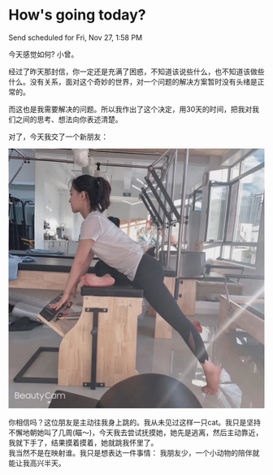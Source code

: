 # How's going today?

Send scheduled for Fri, Nov 27, 1:58 PM



今天感觉如何? 小曾。

经过了昨天那封信，你一定还是充满了困惑，不知道该说些什么，也不知道该做些什么。没有关系，面对这个奇妙的世界，对一个问题的解决方案暂时没有头绪是正常的。

而这也是我需要解决的问题。所以我作出了这个决定，用30天的时间，把我对我们之间的思考、想法向你表述清楚。



对了，今天我交了一个新朋友：

![](<../../.gitbook/assets/image (14).png>)



你相信吗？这位朋友是主动往我身上跳的。我从未见过这样一只cat。我只是坚持不懈地朝她叫了几周(瞄～)，今天我去尝试抚摸她，她先是逃离，然后主动靠近，我就下手了，结果摸着摸着，她就跳我怀里了。\
我当然不是在映射谁。我只是想表达一件事情： 我朋友少，一个小动物的陪伴就能让我高兴半天。

